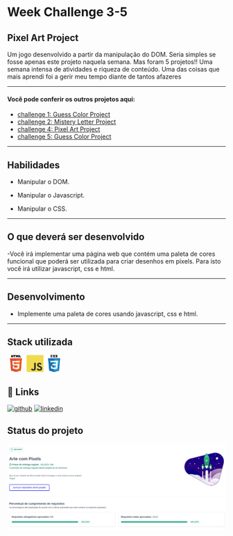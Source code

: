# Week Challenge 3-5

## Pixel Art Project
<p> Um jogo desenvolvido a partir da manipulação do DOM. Seria simples se fosse apenas este projeto naquela semana. Mas foram 5 projetos!! Uma semana intensa de atividades e riqueza de conteúdo. Uma das coisas que mais aprendi foi a gerir meu tempo diante de tantos afazeres </p>

---

#### Você pode conferir os outros projetos aqui:

<ul>
<li><a href="https://github.com/onyrius/challenge1">challenge 1: Guess Color Project</a></li>
<li><a href="https://github.com/onyrius/challenge2">challenge 2: Mistery Letter Project</a></li>
<li><a href="https://github.com/onyrius/challenge4">challenge 4: Pixel Art Project</a></li>
<li><a href="https://github.com/onyrius/challenge5">challenge 5: Guess Color Project</a></li>
</ul>

---


## Habilidades

- Manipular o DOM.

- Manipular o Javascript.

- Manipular o CSS.

---


## O que deverá ser desenvolvido

-Você irá implementar uma página web que contém uma paleta de cores funcional que poderá ser utilizada para criar desenhos em pixels. Para isto você irá utilizar javascript, css e html.


---

## Desenvolvimento

- Implemente uma paleta de cores usando javascript, css e html.


---

## Stack utilizada
<p>
 <img src="https://raw.githubusercontent.com/devicons/devicon/master/icons/html5/html5-original-wordmark.svg" alt="html5" width="40" height="40"/> 
 <img src="https://raw.githubusercontent.com/devicons/devicon/master/icons/javascript/javascript-original.svg" alt="javascript" width="40" height="40"/> 
 <img src="https://raw.githubusercontent.com/devicons/devicon/master/icons/css3/css3-original-wordmark.svg" alt="css3" width="40" height="40"/>
</p>

## 🔗 Links

[![github](https://img.shields.io/badge/my_portfolio-000?style=for-the-badge&logo=ko-fi&logoColor=white)](https://github.com/onyrius)
[![linkedin](https://img.shields.io/badge/linkedin-0A66C2?style=for-the-badge&logo=linkedin&logoColor=white)](https://www.linkedin.com/)

## Status do projeto
<img src="pixel-art-status.png" alt="pixel-art-status.png"/>

